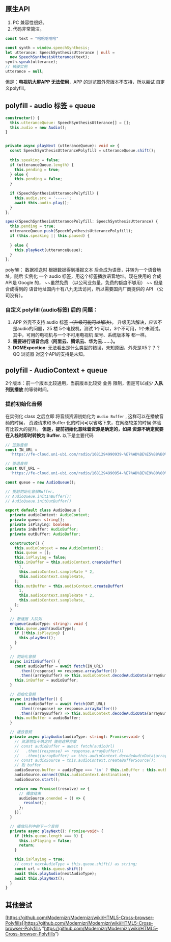 ## 原生API

1. PC 兼容性很好。
2. 代码非常简洁。

```typescript
const text = "哈哈哈哈哈"

const synth = window.speechSynthesis;
let utterance: SpeechSynthesisUtterance | null =
  new SpeechSynthesisUtterance(text);
synth.speak(utterance);
// 销毁实例
utterance = null;
```

但是：**电视机大屏APP 无法使用**，APP 的浏览器外壳版本不支持，所以尝试 自定义polyfill。

## polyfill - audio 标签 + queue

```typescript
constructor() {
  this.utteranceQueue: SpeechSynthesisUtterance[] = [];
  this.audio = new Audio();
}


private async playNext (utteranceQueue): void => {
  const SpeechSynthesisUtterancePolyfill = utteranceQueue.shift();
  
  this.speaking = false;
  if (utteranceQueue.length) {
    this.pending = true;
  } else {
    this.pending = false;
  }
  
  if (SpeechSynthesisUtterancePolyfill) {
    this.audio.src = '-----';
   	await this.audio.play();
  }
};

speak(SpeechSynthesisUtterancePolyfill: SpeechSynthesisUtterance) {
  this.pending = true;
  utteranceQueue.push(SpeechSynthesisUtterancePolyfill);
  if (this.speaking || this.paused) {
    
  } else {
    this.playNext(utteranceQueue);
  }
};

```

polyfill： 数据推送时 根据数据得到播报文本 后合成为语音，并转为一个语音地址，随后 实例化 一个 audio 标签，用这个标签播放语音地址。现在使用的 合成 API是 Google 的， \~\~虽然免费 （以公司业务量，免费的额度不够用） \~\~ 但是合成得到的 语音地址国内十有八九无法访问，所以需要国内厂商提供的 API （公司没有）。

### 自定义 polyfill (audio标签)  后的 问题：

1. APP 外壳不支持 audio 标签 ~~（升级可能可以解决）~~。 升级无法解决，应该不是audio的问题，25 楼 5个电视机，测试 1个可以，3个不可用，1个未测试。其中，可用的电视机与一个不可用电视机 型号、系统版本等 都一样。
2. **需要进行语音合成（阿里云、腾讯云、华为云......）。**
3. **DOMExpection**: 无法看出是什么类型的错误，未知原因，外壳是X5？？？QQ 浏览器 对这个API的支持是未知。

## polyfill - AudioContext + queue

2个版本：前一个版本比较通用，当前版本比较受 业务 限制，但是可以减少 **入队列到播放** 的等待时间。

### 提前初始化音频

在实例化 class 之后立即 将音频资源初始化为 `Audio Buffer` , 这样可以在播放音频的时候， 资源请求和 Buffer 化的时间可以省略下来，在网络较差的时候 体验有比较大的提升。
**但是，提前初始化意味着资源是确定的，如果 资源不确定就要在入栈时即时转换为 Buffer.**
以下是主要代码

```typescript
// 签到音频
const IN_URL =
  'https://fe-cloud.uni-ubi.com/radio/1681294990939-%E7%AD%BE%E5%88%B0%E6%88%90%E5%8A%9F.mp3';

// 签退音频
const OUT_URL =
  'https://fe-cloud.uni-ubi.com/radio/1681294990954-%E7%AD%BE%E9%80%80%E6%88%90%E5%8A%9F.mp3';

const queue = new AudioQueue();

// 提前初始化音频Buffer。
// AudioQueue.initInBuffer();
// AudioQueue.initOutBuffer()

export default class AudioQueue {
  private audioContext: AudioContext;
  private queue: string[];
  private isPlaying: boolean;
  private inBuffer: AudioBuffer;
  private outBuffer: AudioBuffer;

  constructor() {
    this.audioContext = new AudioContext();
    this.queue = [];
    this.isPlaying = false;
    this.inBuffer = this.audioContext.createBuffer(
      1,
      this.audioContext.sampleRate * 2,
      this.audioContext.sampleRate,
    );
    this.outBuffer = this.audioContext.createBuffer(
      1,
      this.audioContext.sampleRate * 2,
      this.audioContext.sampleRate,
    );
  }

  // 新播报 入队列
  enqueue(audioType: string): void {
    this.queue.push(audioType);
    if (!this.isPlaying) {
      this.playNext();
    }
  }

  // 初始化音频
  async initInBuffer() {
    const audioBuffer = await fetch(IN_URL)
      .then((response) => response.arrayBuffer())
      .then((arrayBuffer) => this.audioContext.decodeAudioData(arrayBuffer));
    this.inBuffer = audioBuffer;
  }

  // 初始化音频
  async initOutBuffer() {
    const audioBuffer = await fetch(OUT_URL)
      .then((response) => response.arrayBuffer())
      .then((arrayBuffer) => this.audioContext.decodeAudioData(arrayBuffer));
    this.outBuffer = audioBuffer;
  }

  // 播放音频
  private async playAudio(audioType: string): Promise<void> {
    // 资源地址不确定时 使用这种方案
    // const audioBuffer = await fetch(audioUrl)
    //   .then((response) => response.arrayBuffer())
    //   .then((arrayBuffer) => this.audioContext.decodeAudioData(arrayBuffer));
    // const audioSource = this.audioContext.createBufferSource();
    // 取 buffer
    audioSource.buffer = audioType === 'in' ? this.inBuffer : this.outBuffer;
    audioSource.connect(this.audioContext.destination);
    audioSource.start();

    return new Promise((resolve) => {
      // 播放结束
      audioSource.onended = () => {
        resolve();
      };
    });
  }

  // 播放队列中的下一个音频
  private async playNext(): Promise<void> {
    if (this.queue.length === 0) {
      this.isPlaying = false;
      return;
    }

    this.isPlaying = true;
    // const nextAudioType = this.queue.shift() as string;
    const url = this.queue.shift()
    await this.playAudio(nextAudioType);
    await this.playNext();
  }
}

```

## 其他尝试

[https://github.com/Modernizr/Modernizr/wiki/HTML5-Cross-browser-Polyfills](https://github.com/Modernizr/Modernizr/wiki/HTML5-Cross-browser-Polyfills "https://github.com/Modernizr/Modernizr/wiki/HTML5-Cross-browser-Polyfills")
